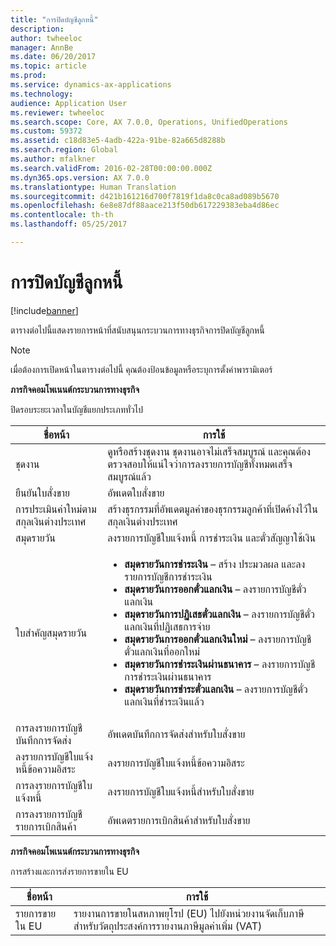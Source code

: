 ```yaml
---
title: "การปิดบัญชีลูกหนี้"
description: 
author: twheeloc
manager: AnnBe
ms.date: 06/20/2017
ms.topic: article
ms.prod: 
ms.service: dynamics-ax-applications
ms.technology: 
audience: Application User
ms.reviewer: twheeloc
ms.search.scope: Core, AX 7.0.0, Operations, UnifiedOperations
ms.custom: 59372
ms.assetid: c18d83e5-4adb-422a-91be-82a665d8288b
ms.search.region: Global
ms.author: mfalkner
ms.search.validFrom: 2016-02-28T00:00:00.000Z
ms.dyn365.ops.version: AX 7.0.0
ms.translationtype: Human Translation
ms.sourcegitcommit: d421b161216d700f7819f1da8c0ca8ad089b5670
ms.openlocfilehash: 6e8e87df88aace213f50db617229383eba4d86ec
ms.contentlocale: th-th
ms.lasthandoff: 05/25/2017

---
```


# <a name="close-accounts-receivable"></a>การปิดบัญชีลูกหนี้

[!include[banner](../includes/banner.md)]




ตารางต่อไปนี้แสดงรายการหน้าที่สนับสนุนกระบวนการทางธุรกิจการปิดบัญชีลูกหนี้

> [!NOTE] 
> เมื่อต้องการเปิดหน้าในตารางต่อไปนี้ คุณต้องป้อนข้อมูลหรือระบุการตั้งค่าพารามิเตอร์

**ภารกิจคอมโพเนนต์กระบวนการทางธุรกิจ**                   

ปิดรอบระยะเวลาในบัญชีแยกประเภททั่วไป

| ชื่อหน้า                            | การใช้                                                                                      |
|--------------------------------------|--------------------------------------------------------------------------------------------|
|ชุดงาน                             | ดูหรือสร้างชุดงาน ชุดงานอาจไม่เสร็จสมบูรณ์ และคุณต้องตรวจสอบให้แน่ใจว่าการลงรายการบัญชีทั้งหมดเสร็จสมบูรณ์แล้ว                                                                                                               |
|ยืนยันใบสั่งขาย                   | อัพเดตใบสั่งขาย                                                                       |
|การประเมินค่าใหม่ตามสกุลเงินต่างประเทศ          | สร้างธุรกรรมที่อัพเดตมูลค่าของธุรกรรมลูกค้าที่เปิดค้างไว้ในสกุลเงินต่างประเทศ                                                                                                                         |
| สมุดรายวัน                              | ลงรายการบัญชีใบแจ้งหนี้ การชำระเงิน และตั๋วสัญญาใช้เงิน                                             |
| ใบสำคัญสมุดรายวัน                      |<ul><li>**สมุดรายวันการชำระเงิน** – สร้าง ประมวลผล และลงรายการบัญชีการชำระเงิน</li><li>**สมุดรายวันการออกตั๋วแลกเงิน** – ลงรายการบัญชีตั๋วแลกเงิน</li><li>**สมุดรายวันการปฏิเสธตั๋วแลกเงิน** – ลงรายการบัญชีตั๋วแลกเงินที่ปฏิเสธการจ่าย</li><li>**สมุดรายวันการออกตั๋วแลกเงินใหม่** – ลงรายการบัญชีตั๋วแลกเงินที่ออกใหม่</li><li>**สมุดรายวันการชำระเงินผ่านธนาคาร** – ลงรายการบัญชีการชำระเงินผ่านธนาคาร</li><li>**สมุดรายวันการชำระตั๋วแลกเงิน** – ลงรายการบัญชีตั๋วแลกเงินที่ชำระเงินแล้ว</li></ul>                   |
| การลงรายการบัญชีบันทึกการจัดส่ง                 | อัพเดตบันทึกการจัดส่งสำหรับใบสั่งขาย                                                     |
| ลงรายการบัญชีใบแจ้งหนี้ข้อความอิสระ               | ลงรายการบัญชีใบแจ้งหนี้ข้อความอิสระ                                                                   |
| การลงรายการบัญชีใบแจ้งหนี้                      | ลงรายการบัญชีใบแจ้งหนี้สำหรับใบสั่งขาย                                                            |
| การลงรายการบัญชีรายการเบิกสินค้า                 |อัพเดตรายการเบิกสินค้าสำหรับใบสั่งขาย                                                      |

**ภารกิจคอมโพเนนต์กระบวนการทางธุรกิจ**   

การสร้างและการส่งรายการขายใน EU

| ชื่อหน้า                            | การใช้                                                                                      |
|--------------------------------------|--------------------------------------------------------------------------------------------|
|รายการขายใน EU                         | รายงานการขายในสหภาพยุโรป (EU) ไปยังหน่วยงานจัดเก็บภาษีสำหรับวัตถุประสงค์การรายงานภาษีมูลค่าเพิ่ม (VAT)                                                                                                                           |







